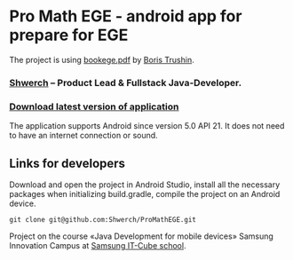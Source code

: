 # Pro Math EGE - android app for prepare for EGE
The project is using [bookege.pdf](http://trushinbv.ru/book.ege) by [Boris Trushin](https://www.youtube.com/@trushinbv).

### [Shwerch](https://github.com/Shwerch) – Product Lead & Fullstack Java-Developer.

### [Download latest version of application](https://github.com/Shwerch/ProMathEGE/releases/download/stable/ProMathEGE.apk)

The application supports Android since version 5.0 API 21.
It does not need to have an internet connection or sound.

## Links for developers

Download and open the project in Android Studio, install all the necessary packages 
when initializing build.gradle, compile the project on an Android device.
```commandline
git clone git@github.com:Shwerch/ProMathEGE.git
```

Project on the course «Java Development for mobile devices» 
Samsung Innovation Campus at [Samsung IT-Cube school](https://innovationcampus.ru/itschool/).
